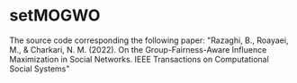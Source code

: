 # setMOGWO
The source code corresponding the following paper:
"Razaghi, B., Roayaei, M., & Charkari, N. M. (2022). On the Group-Fairness-Aware Influence Maximization in Social Networks. IEEE Transactions on Computational Social Systems"
